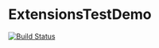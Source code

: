# ExtensionsTestDemo

[![Build Status](https://github.com/sethaxen/ExtensionsTestDemo.jl/actions/workflows/CI.yml/badge.svg?branch=main)](https://github.com/sethaxen/ExtensionsTestDemo.jl/actions/workflows/CI.yml?query=branch%3Amain)
